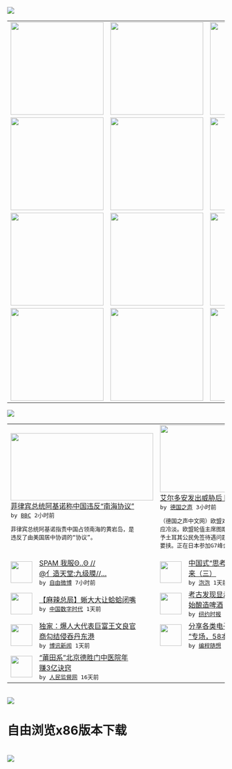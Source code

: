 

<a href="https://github.com/greatfire/z/raw/master/FreeBrowser.apk"><img src="https://raw.githubusercontent.com/greatfire/wiki/master/x/header.png" /></a><table><tr><td width="262" align="center" valign="center"><a href="https://github.com/greatfire/wiki/wiki/nyt" title="纽约时报中文网 国际纵览"><img src="https://raw.githubusercontent.com/greatfire/wiki/master/x/nyt_flag.png" width="215"/></a></td><td width="262" align="center" valign="center"><a href="https://github.com/greatfire/wiki/wiki/dw" title=""><img src="https://raw.githubusercontent.com/greatfire/wiki/master/x/dw_flag.png" width="215"/></a></td><td width="262" align="center" valign="center"><a href="https://github.com/greatfire/wiki/wiki/rmjd" title=""><img src="https://raw.githubusercontent.com/greatfire/wiki/master/x/rmjd_flag.png" width="215"/></a></td></tr><tr><td width="262" align="center" valign="center"><a href="https://github.com/paopaonetizen/website" title="泡泡 - 未经审查的互联网信息"><img src="https://raw.githubusercontent.com/greatfire/wiki/master/x/pp_flag.png" width="215"/></a></td><td width="262" align="center" valign="center"><a href="https://github.com/getlantern/mirror" title="以及自由微博和GreatFire.org官方中文论坛"><img src="https://raw.githubusercontent.com/greatfire/wiki/master/x/lantern_flag.png" width="215"/></a></td><td width="262" align="center" valign="center"><a href="https://github.com/cdtmirrors/m/" title=""><img src="https://raw.githubusercontent.com/greatfire/wiki/master/x/cdt_flag.png" width="215"/></a></td></tr><tr><td width="262" align="center" valign="center"><a href="https://github.com/program-think/blog" title="编程随想的博客"><img src="https://raw.githubusercontent.com/greatfire/wiki/master/x/pt_flag.png" width="215"/></a></td><td width="262" align="center" valign="center"><a href="https://github.com/greatfire/wiki/wiki/bbc" title=""><img src="https://raw.githubusercontent.com/greatfire/wiki/master/x/bbc_flag.png" width="215"/></a></td><td width="262" align="center" valign="center"><a href="https://github.com/freeweibo/s" title="自由微博 - 匿名和不受屏蔽的新浪微博搜索"><img src="https://raw.githubusercontent.com/greatfire/wiki/master/x/fw_flag.png" width="215"/></a></td></tr><tr><td width="262" align="center" valign="center"><a href="https://github.com/greatfire/wiki/wiki/google" title=""><img src="https://raw.githubusercontent.com/greatfire/wiki/master/x/google_flag.png" width="215"/></a></td><td width="262" align="center" valign="center"><a href="https://github.com/bxnews/boxun" title=""><img src="https://raw.githubusercontent.com/greatfire/wiki/master/x/bx_flag.png" width="215"/></a></td><td width="262" align="center" valign="center"><a href="https://github.com/greatfire/wiki/wiki/open-source" title="欢迎访问GreatFire.org开发者项目网站"><img src="https://raw.githubusercontent.com/greatfire/wiki/master/x/open-source_flag.png" width="215"/></a></td></tr></table><img src="https://raw.githubusercontent.com/greatfire/wiki/master/x/newsfeed text.png" /><table cols="4"><tr><td colspan="2" width="380"><a href="http://www.bbc.com/zhongwen/simp/world/2016/05/160526_philippines_south_sea_china_deal"><img src="http://ichef.bbci.co.uk/news/ws/106/amz/worldservice/live/assets/images/2016/05/26/160526201751_philippines_president_aquino_304x171_ap_nocredit.jpg" width="330" height="156"/></a></br><a href="http://www.bbc.com/zhongwen/simp/world/2016/05/160526_philippines_south_sea_china_deal">菲律宾总统阿基诺称中国违反“南海协议”</a></br><kbd> by <a href="http://www.bbc.co.uk/zhongwen/simp">BBC</a> 2小时前 </kbd></br><pre>菲律宾总统阿基诺指责中国占领南海的黄岩岛，是<br/>违反了由美国居中协调的“协议”。</pre></td><td colspan="2" width="380"><a href="http://dw.com/p/1Iv0M?maca=chi-GK-text-greatfire-all-chinese-15625-xml-mrss"><img src="http://www.dw.com/image/0,,19262413_302,00.jpg" width="330" height="156"/></a></br><a href="http://dw.com/p/1Iv0M?maca=chi-GK-text-greatfire-all-chinese-15625-xml-mrss">艾尔多安发出威胁后 欧盟反映冷淡</a></br><kbd> by <a href="http://dw.de">德国之声</a> 3小时前 </kbd></br><pre>（德国之声中文网）欧盟对土耳其所发出的威胁反<br/>应冷淡。欧盟轮值主席图斯克明确表示，在是否给<br/>予土耳其公民免签待遇问题上，欧盟绝不接受任何<br/>要挟。正在日本参加G7峰会的...</pre></td></tr><tr><td><img src="https://raw.githubusercontent.com/greatfire/wiki/master/x/fw_logo.png" width="50" height="50"/></td><td width="280"><a href="https://freeweibo.com/weibo/3979530773149699">SPAM 我服Θ..Θ //<br/>@亻造天堂:九级膜//...</a></br><kbd> by <a href="https://freeweibo.com/">自由微博</a> 7小时前 </kbd></td><td><img src="https://raw.githubusercontent.com/greatfire/wiki/master/x/pp_logo.png" width="50" height="50"/></td><td width="280"><a href="https://pao-pao.net/article/700">中国式“思考”和行为方式的由<br/>来（三）</a></br><kbd> by <a href="https://pao-pao.net">泡泡</a> 1天前 </kbd></td></tr><tr><td><img src="http://i0.wp.com/chinadigitaltimes.net/chinese/files/2016/05/CjV5twcVEAAUkja.jpg?resize=596%2C483" width="50" height="50"/></td><td width="280"><a href="http://feedproxy.google.com/~r/chinadigitaltimes/IyPt/~3/6y8erJhA1D4/">【麻辣总局】蜥大大让蛤蛤闭嘴</a></br><kbd> by <a href="http://chinadigitaltimes.net/chinese/">中国数字时代</a> 1天前 </kbd></td><td><img src="https://static01.nyt.com/images/2016/05/26/world/26chinabeer/26chinabeer-articleLarge.jpg" width="50" height="50"/></td><td width="280"><a href="https://d7odklm2qes9e.cloudfront.net/culture/20160526/t26chinabeer/">考古发现显示中国五千年前已开<br/>始酿造啤酒</a></br><kbd> by <a href="http://m.cn.nytimes.com/">纽约时报</a> 1天前 </kbd></td></tr><tr><td><img src="http://www.boxun.com/news/images/2016/05/201605262048china1.jpg" width="50" height="50"/></td><td width="280"><a href="http://www.boxun.com/news/gb/china/2016/05/201605262048.shtml">独家：爆人大代表巨富王文良官<br/>商勾结侵吞丹东港</a></br><kbd> by <a href="http://www.boxun.com">博讯新闻</a> 1天前 </kbd></td><td><img src="https://raw.githubusercontent.com/greatfire/wiki/master/x/pt_logo.png" width="50" height="50"/></td><td width="280"><a href="http://feedproxy.google.com/~r/programthink/~3/gW7pAXwOLyA/share-books.html">分享各类电子书（“TXT格式<br/>”专场，58本）</a></br><kbd> by <a href="http://program-think.blogspot.com">编程随想</a> 7天前 </kbd></td></tr><tr><td><img src="http://www.rmjdw.com/uploads/160510/3-1605102102421C.jpg" width="50" height="50"/></td><td width="280"><a href="http://www.rmjdw.com//tebiebaodao/20160510/15526.html">“莆田系”北京德胜门中医院年<br/>赚3亿诀窍 </a></br><kbd> by <a href="http://www.rmjdw.com/">人民监督网</a> 16天前 </kbd></td></table></br><a href="https://github.com/greatfire/z/raw/master/FreeBrowser.apk"><img src="https://raw.githubusercontent.com/greatfire/wiki/master/x/download app.png" /></a><h1>自由浏览x86版本下载<h1><a href="https://github.com/greatfire/z/raw/master/FreeBrowser-x86.apk"><img src="https://raw.githubusercontent.com/greatfire/images/master/fb86.qr.png" /></a>